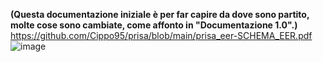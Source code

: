 **(Questa documentazione iniziale è per far capire da dove sono partito, molte cose sono cambiate, come affonto in "Documentazione 1.0".)**  
https://github.com/Cippo95/prisa/blob/main/prisa_eer-SCHEMA_EER.pdf
![image](/img/primadoc/eer.png)

